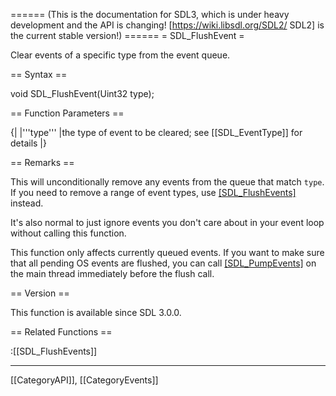 ====== (This is the documentation for SDL3, which is under heavy development and the API is changing! [https://wiki.libsdl.org/SDL2/ SDL2] is the current stable version!) ======
= SDL_FlushEvent =

Clear events of a specific type from the event queue.

== Syntax ==

<syntaxhighlight lang='c'>
void SDL_FlushEvent(Uint32 type);
</syntaxhighlight>

== Function Parameters ==

{|
|'''type'''
|the type of event to be cleared; see [[SDL_EventType]] for details
|}

== Remarks ==

This will unconditionally remove any events from the queue that match
<code>type</code>. If you need to remove a range of event types, use
[[SDL_FlushEvents]]() instead.

It's also normal to just ignore events you don't care about in your event
loop without calling this function.

This function only affects currently queued events. If you want to make
sure that all pending OS events are flushed, you can call
[[SDL_PumpEvents]]() on the main thread immediately before the flush call.

== Version ==

This function is available since SDL 3.0.0.

== Related Functions ==

:[[SDL_FlushEvents]]

----
[[CategoryAPI]], [[CategoryEvents]]


